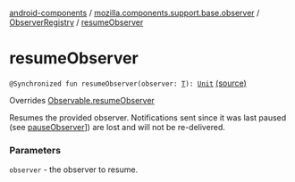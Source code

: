 [android-components](../../index.md) / [mozilla.components.support.base.observer](../index.md) / [ObserverRegistry](index.md) / [resumeObserver](./resume-observer.md)

# resumeObserver

`@Synchronized fun resumeObserver(observer: `[`T`](index.md#T)`): `[`Unit`](https://kotlinlang.org/api/latest/jvm/stdlib/kotlin/-unit/index.html) [(source)](https://github.com/mozilla-mobile/android-components/blob/master/components/support/base/src/main/java/mozilla/components/support/base/observer/ObserverRegistry.kt#L129)

Overrides [Observable.resumeObserver](../-observable/resume-observer.md)

Resumes the provided observer. Notifications sent since it
was last paused (see [pauseObserver](../-observable/pause-observer.md)]) are lost and will not be
re-delivered.

### Parameters

`observer` - the observer to resume.